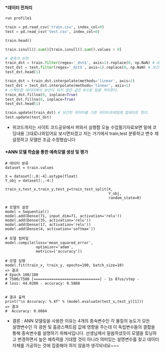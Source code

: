 #### *데이터 전처리
```python
run profile1

train = pd.read_csv('train.csv', index_col=0)
test = pd.read_csv('test.csv', index_col=0)

train.head()

train.isnull().sum()[train.isnull().sum().values > 0]

# 결측치 보완
train_dst = train.filter(regex='_dst$', axis=1).replace(0, np.NaN) # dst 데이터만 따로 뺀다.
test_dst = test.filter(regex='_dst$', axis=1).replace(0, np.NaN) # 보간을 하기위해 결측값을 삭제한다.
test_dst.head(1)

train_dst = train_dst.interpolate(methods='linear', axis=1)
test_dst = test_dst.interpolate(methods='linear', axis=1)
# 스팩트럼 데이터에서 보간이 되지 않은 값은 0으로 일괄 처리한다.
train_dst.fillna(0, inplace=True) 
test_dst.fillna(0, inplace=True)
test_dst.head(1)

train.update(train_dst) # 보간한 데이터를 기존 데이터프레임에 업데이트 한다.
test.update(test_dst)
```

- 위코드까지는 사이트 코드공유에서 퍼와서 실행함 오늘 수업필기자료보면 밑에 코딩내용 그대로나와있어요 보시면되겠고 저는 거기에서 train,test 분류하고 변수 재설정하고 모델만 조금 수정했습니다 

#### *ANN 모델 학습을 통한 예측모델 생성 및 평가
```
# 데이터 분류
dataset = train.values 

X = dataset[:,0:-4].astype(float) 
Y_obj = dataset[:,-4:]

train_x,test_x,train_y,test_y=train_test_split(X,
                                               Y_obj,
                                               random_state=0)

# 모델의 설정
model = Sequential() 
model.add(Dense(71, input_dim=71, activation='relu')) 
model.add(Dense(35, activation='relu')) 
model.add(Dense(17, activation='relu')) 
model.add(Dense(4, activation='softmax'))
 
# 모델 컴파일  
model.compile(loss='mean_squared_error',
              optimizer='adam',
              metrics=['accuracy']) 
 
# 모델 실행 
model.fit(train_x, train_y, epochs=100, batch_size=10) 
=> 결과
# Epoch 100/100
# 7500/7500 [==============================] - 1s 87us/step - 
# loss: 44.0200 - accuracy: 0.5888

 
# 결과 출력  
print("\n Accuracy: %.4f" % (model.evaluate(test_x,test_y)[1]))
=> 결과
#  Accuracy: 0.6084
```
-  결론 :  ANN 모델링을 사용한 이유는 4개의 종속변수인 각 물질의 농도가 모든  
       설명변수인 각 광원 및 흡광스펙트럼 값에 영향을 주는데 이 독립변수들의 
       결합을 통해 종속변수를 설명하기 위해서입니다.
       선생님께서 말씀하셨듯이 모델을 튜닝하고 변경하면서 높은 예측력을 기대할
       것이 아니라 의미있는 설명변수를 찾고 데이터자체를 가공하는 것에 집중해야
       하지 않을까 생각되네요~~~ 
  
